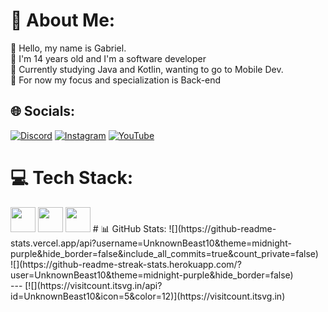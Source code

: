 # 💫 About Me:
📁 Hello, my name is Gabriel.<br>🌟 I'm 14 years old and I'm a software developer<br>📕 Currently studying Java and Kotlin, wanting to go to Mobile Dev.<br>🎲 For now my focus and specialization is Back-end


## 🌐 Socials:
[![Discord](https://img.shields.io/badge/Discord-%237289DA.svg?logo=discord&logoColor=white)](https://discord.gg/https://discord.com/invite/vX9KWzEBYm) [![Instagram](https://img.shields.io/badge/Instagram-%23E4405F.svg?logo=Instagram&logoColor=white)](https://instagram.com/g4briel.quintanilha) [![YouTube](https://img.shields.io/badge/YouTube-%23FF0000.svg?logo=YouTube&logoColor=white)](https://youtube.com/@@gabriel.quintanilha) 

# 💻 Tech Stack:
<img width="40px" aling="center" src="https://cdn.jsdelivr.net/gh/devicons/devicon/icons/lua/lua-original.svg" />
<img width="40px" aling="center" src="https://cdn.jsdelivr.net/gh/devicons/devicon/icons/javascript/javascript-original.svg" /> 
<img width="40px" aling="center" src="https://cdn.jsdelivr.net/gh/devicons/devicon/icons/csharp/csharp-original.svg" />
# 📊 GitHub Stats:
![](https://github-readme-stats.vercel.app/api?username=UnknownBeast10&theme=midnight-purple&hide_border=false&include_all_commits=true&count_private=false)<br/>
![](https://github-readme-streak-stats.herokuapp.com/?user=UnknownBeast10&theme=midnight-purple&hide_border=false)<br/>
---
[![](https://visitcount.itsvg.in/api?id=UnknownBeast10&icon=5&color=12)](https://visitcount.itsvg.in)

